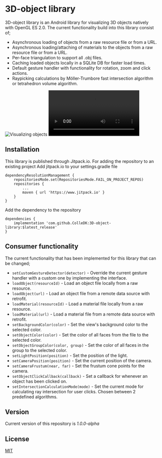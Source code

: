 # 3D-object library #
3D-object library is an Android library for visualizing 3D objects natively with OpenGL ES 2.0. The current functionality build into this library consist of;
* Asynchronous loading of objects from a raw resource file or from a URL.
* Asynchronous loading/attaching of materials to the objects from a raw resource file or from a URL.
* Per-face triangulation to support all .obj files.
* Caching loaded objects locally in a SQLite DB for faster load times.
* Default gesture handler with functionality for rotation, zoom and click actions.
* Raypicking calculations by Möller-Trumbore fast intersection algorithm or tetrahedron volume algorithm.

![Visualizing objects](https://user-images.githubusercontent.com/55872600/199725283-17e7aa4f-1853-49bc-afa3-ea5d218addc9.png)
![Gesture handling](https://user-images.githubusercontent.com/55872600/199725259-f3188aee-c10b-4da8-a28e-2da716003620.mov)

## Installation
This library is published through Jitpack.io. For adding the repository to an existing project
Add jitpack.io to your settings.gradle file
```
dependencyResolutionManagement {
    repositoriesMode.set(RepositoriesMode.FAIL_ON_PROJECT_REPOS)
    repositories {
        ...
        maven { url 'https://www.jitpack.io' }
    }
}
```
Add the dependency to the repository
```
dependencies {
    implementation 'com.github.ColleDK:3D-object-library:$latest_release'
}
```

## Consumer functionality
The current functionality that has been implemented for this library that can be changed;
* `setCustomGestureDetector(detector)` - Override the current gesture handler with a custom one by implementing the interface.
* `loadObject(resourceId)` - Load an object file locally from a raw resource. 
* `loadObject(url)` - Load an object file from a remote data source with retrofit.
* `loadMaterial(resourceId)` - Load a material file locally from a raw resource.
* `loadMaterial(url)` - Load a material file from a remote data source with retrofit.
* `setBackgroundColor(color)` - Set the view's background color to the selected color.
* `setObjectColor(color)` - Set the color of all faces from the file to the selected color.
* `setObjectGroupColor(color, group)` - Set the color of all faces in the group to the selected color.
* `setLightPosition(position)` - Set the position of the light.
* `setCameraPosition(position)` - Set the current position of the camera.
* `setCameraFrustum(near, far)` - Set the frustum cone points for the camera.
* `setObjectClickCallback(callback)` - Set a callback for whenever an object has been clicked on.
* `setIntersectionCalculationMode(mode)` - Set the current mode for calculating ray intersection for user clicks. Chosen between 2 predefined algorithms.

## Version
Current version of this repository is *1.0.0-alpha*

## License
[MIT](https://choosealicense.com/licenses/mit/)
